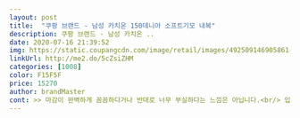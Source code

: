 ```yaml
---
layout: post 
title:  "쿠팡 브랜드 - 남성 카치온 150데니아 소프트기모 내복" 
description: 쿠팡 브랜드 - 남성 카치온 ..
date: 2020-07-16 21:39:52 
img: https://static.coupangcdn.com/image/retail/images/492509146905861-ff3a7315-935c-480f-a88d-c95815d34be7.jpg 
linkUrl: http://me2.do/5cZsiZHM 
categories: [1008] 
color: F15F5F 
price: 15270 
author: brandMaster 
cont: >> 마감이 완벽하게 꼼꼼하다거나 반대로 너무 부실하다는 느낌은 아닙니다.<br/> 입을 때 문제가 없도록 적당히 마감되어 있습니다.<br/><br/>>> 상하의 세트 구성 대비 가성비가 좋다고 느꼈습니다.<br/><br/>>> 아버지께서 100<br/> -105 사이즈를 입으시는데, 내의가 타이트한 것을 싫어하셔서 105를 선택했습니다.<br/> 살짝 낙낙한 핏으로 맞으셔서 불편해하지 않으셨습니다.<br/><br/>>> 아버지께서 상의 내의만 단독으로 자주 입으시는 편이라서, 나중에 상의만 구매할 수 있으면 좋겠습니다.<br/><br/>>> 아직은 문제가 없지만, 계속 입다보면 그방 늘어날 것 같은 느낌적인 느낌이 듭니다.<br/><br/>>> 이전에 다른 내의 사드렸을 때, 말려 올라가서 불편해하셨던 적이 있어서 신경쓰던 부분입니다.<br/><br/>>> 입기 전 찬물에 울 세탁을 했습니다.<br/> 소재 변형, 보풀, 마감의 일어남이 없었습니다.<br/><br/>>> 코가 예민한 편인데, 제가 접한 내의는 섬유에 코를 대고 맡아도 냄새가 크게 나지 않아서 좋았습니다.<br/> 어차피 입기 전에 세탁을 할 예정이어서 냄새가 나도 크게 문제 될 부분은 아니지만요.<br/><br/>>> 패키지에서 꺼내 바로 봤을 때는 소재가 약해 보였는데, 실제 착용하신 걸 보니 괜한 걱정이다 싶더군요.<br/><br/>>> 피부에 자극적이지 않고 마감봉제선 느낌도 많이 나지 않는다고 하시더군요.<br/><br/><br/> - 겉감도 부드러웠지만, 안감은 이와는 조금 다르게 더 부드러운 느낌입니다.<br/><br/><br/> - 겉감은 부들부들하고 얇은 소재의 기본 보온 내의입니다.<br/><br/><br/> - 베이스알파에센셜 카치온 내의 사이즈는 정 사이즈보다 살짝 큰 것으로 보입니다.<br/><br/><br/> - 소매, 밴딩 등의 마감이 ‘적당히’ 꼼꼼한 편입니다.<br/><br/><br/> - 옷을 입었을 때 내의가 말려올라가지 않는다고 하시더군요.<br/><br/> 
---
```

 